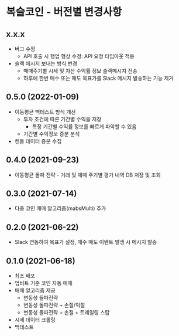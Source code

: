 # 복슬코인 - 버전별 변경사항

## x.x.x

- 버그 수정
    - API 호출 시 행업 형상 수정: API 요청 타임아웃 적용
- 슬랙 메시지 보내는 방식 변경
    - 매매주기별 시세 및 자산 수익률 정보 슬랙메시지 전송
    - 하루에 한번 매수 또는 매도 목표가를 Slack 메시지 발송하는 기능 제거

## 0.5.0 (2022-01-09)

- 이동평균 백테스트 방식 개선
    - 투자 조건에 따른 기간별 수익을 저장
        - 특정 기간별 수익률 정보를 빠르게 파악할 수 있음
    - 기간별 수익정보 증분 분석
- 캔들 데이터 증분 수집

## 0.4.0 (2021-09-23)

- 이동평균 돌파 전략 - 거래 및 매매 주기별 평가 내역 DB 저장 및 조회

## 0.3.0 (2021-07-14)

- 다중 코인 매매 알고리즘(mabsMulti) 추가

## 0.2.0 (2021-06-22)

- Slack 연동하여 목표가 설정, 매수 매도 이벤트 발생 시 메시지 발송

## 0.1.0 (2021-06-18)

- 최초 배포
- 업비트 기준 코인 자동 매매
- 매매 알고리즘 제공
    - 변동성 돌파전략
    - 변동성 돌파전략 + 손절/익절
    - 변동성 돌파전략 + 손절 + 트레일링 스탑
- 시세 데이터 크롤링
- 백테스트 
